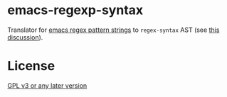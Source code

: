 emacs-regexp-syntax
===================

Translator for [emacs regex pattern strings](https://www.gnu.org/software/emacs/manual/html_node/emacs/Regexps.html) to `regex-syntax` AST (see [this discussion](https://github.com/rust-lang/regex/issues/962#issuecomment-1963008400)).

# License
[GPL v3 or any later version](./LICENSE)
